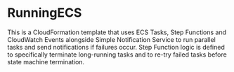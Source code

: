 # RunningECS
This is a CloudFormation template that uses ECS Tasks, Step Functions and CloudWatch Events alongside Simple Notification Service to run parallel tasks and send notifications if failures occur. Step Function logic is defined to specifically terminate long-running tasks and to re-try failed tasks before state machine termination.
